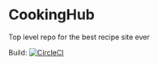 # CookingHub
Top level repo for the best recipe site ever

Build: [![CircleCI](https://circleci.com/gh/cookinghub/CookingHub.svg?style=svg)](https://circleci.com/gh/cookinghub/CookingHub)
